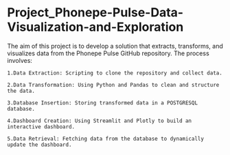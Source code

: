 # Project_Phonepe-Pulse-Data-Visualization-and-Exploration

The aim of this project is to develop a solution that extracts, transforms, and visualizes data from the Phonepe Pulse GitHub repository. The process involves:

    1.Data Extraction: Scripting to clone the repository and collect data.

    2.Data Transformation: Using Python and Pandas to clean and structure the data.

    3.Database Insertion: Storing transformed data in a POSTGRESQL database.

    4.Dashboard Creation: Using Streamlit and Plotly to build an interactive dashboard.

    5.Data Retrieval: Fetching data from the database to dynamically update the dashboard.
